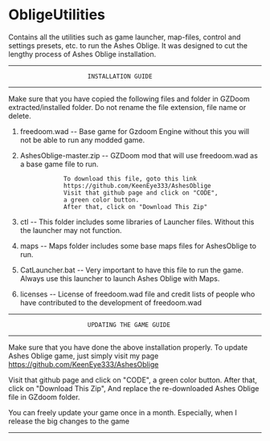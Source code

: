 # ObligeUtilities
Contains all the utilities such as game launcher, map-files, control and 
settings presets, etc. to run the Ashes Oblige. It was designed to cut the 
lengthy process of Ashes Oblige installation.

-----------------------------------------------------------------------------

                          INSTALLATION GUIDE

-----------------------------------------------------------------------------

Make sure that you have copied the following files and folder in GZDoom
extracted/installed folder. Do not rename the file extension, file name or
delete.


1. freedoom.wad  -- Base game for Gzdoom Engine without this you will not
                    be able to run any modded game.


2. AshesOblige-master.zip  --  GZDoom mod that will use freedoom.wad as a 
                               base game file to run.
			       
			       To download this file, goto this link
			       https://github.com/KeenEye333/AshesOblige
			       Visit that github page and click on "CODE", 
			       a green color button.
			       After that, click on "Download This Zip"
							   
							   
3. ctl  --  This folder includes some libraries of Launcher files. Without 
            this the launcher may not function.
            

4. maps --  Maps folder includes some base maps files for AshesOblige to run.



5. CatLauncher.bat  --  Very important to have this file to run the game.
                        Always use this launcher to launch Ashes Oblige 
                        with Maps.

						
6. licenses -- License of freedoom.wad file and credit lists of people who
               have contributed to the development of freedoom.wad
			   
-----------------------------------------------------------------------------

                          UPDATING THE GAME GUIDE 

-----------------------------------------------------------------------------

Make sure that you have done the above installation properly.
To update Ashes Oblige game, just simply visit my page
https://github.com/KeenEye333/AshesOblige
													
Visit that github page and click on "CODE", a green color button.
After that, click on "Download This Zip", And replace the re-downloaded Ashes 
Oblige file in GZdoom folder.

You can freely update your game once in a month. Especially, when I release 
the big changes to the game

-----------------------------------------------------------------------------

